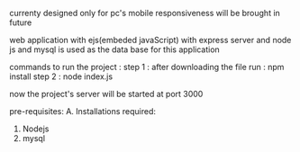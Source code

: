 currenty designed only for pc's mobile responsiveness will be brought in future


web application with ejs(embeded javaScript) with express server and node js
and mysql is used as the data base for this application

commands to run the project :
step 1 : after downloading the file run : npm install
step 2 : node index.js

now the project's server will be started at port 3000

pre-requisites:
A. Installations required:
  1. Nodejs
  2. mysql
